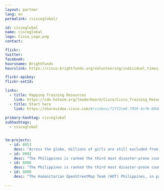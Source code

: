```yaml
---
layout: partner
lang: en
permalink: /ciscoglobal/

id: ciscoglobal
name: ciscoglobal
logo: Cisco_Logo.png
contact:

flickr: 
twitter: 
facebook: 
hoursname: BrightFunds
hourslink: https://cisco.brightfunds.org/volunteering/individual_times/new?organization_id=301063

flickr-apikey: 
flickr-setId: 

links:
  - title: Mapping Training Resources
    link: https://cdn.hotosm.org/leaderboard/Cisco/Cisco_Training_Resources.zip
  - title: Start here
    link: https://sharevideo.cisco.com/#/videos/72ff2ce6-7959-4cfb-804b-d99fe745bc74
    
primary-hashtag: ciscoglobal
subhashtags:
  - ciscoglobal


tm-projects:
  - id: 8053
    desc: "Across the globe, millions of girls are still excluded from school because of their gender. India is home to one of the largest such populations, with more than 4.1 million girls outside the classroom. Educate Girls are supporting 1.6 million girls in rural India to gain access to education, and you can help them by mapping villages in rural India."
  - id: 8092
    desc: "The Philippines is ranked the third most disaster-prone country in the world, consistently experiencing natural disasters like typhoons, earthquakes, and volcanic eruptions. Currently, many disaster-prone communities within the Philippines are poorly mapped, making it difficult to both prepare for and respond to natural disasters."
  - id: 8086
    desc: "The Philippines is ranked the third most disaster-prone country in the world, consistently experiencing natural disasters like typhoons, earthquakes, and volcanic eruptions. Currently, many disaster-prone communities within the Philippines are poorly mapped, making it difficult to both prepare for and respond to natural disasters."
  - id: 8008
    desc: "The Humanitarian OpenStreetMap Team (HOT) Philippines, in partnership with the Pacific Disaster Center (PDC), and the Office of Civil Defense (OCD) is leading a new local installation of DisasterAWARE in the Philippines called PhilAWARE. PhilAWARE is a disaster risk reduction and integrated early warning and decision support system that incorporates many data layers from OpenStreetMap. This platform aims to support the unique disaster preparedness and response needs of the Philippines. Through this project, we will be working closely with various stakeholders such as local communities, local government units, academe, and disaster risk management agencies in order to keep the OSM data updated. Pampanga, Philippines is the pilot area for the completion of the base map, which includes mapping the critical infrastructures through the use of OpenStreetMap. Help us map the unmapped in Pampanga today and save lives!"
    
---
```

